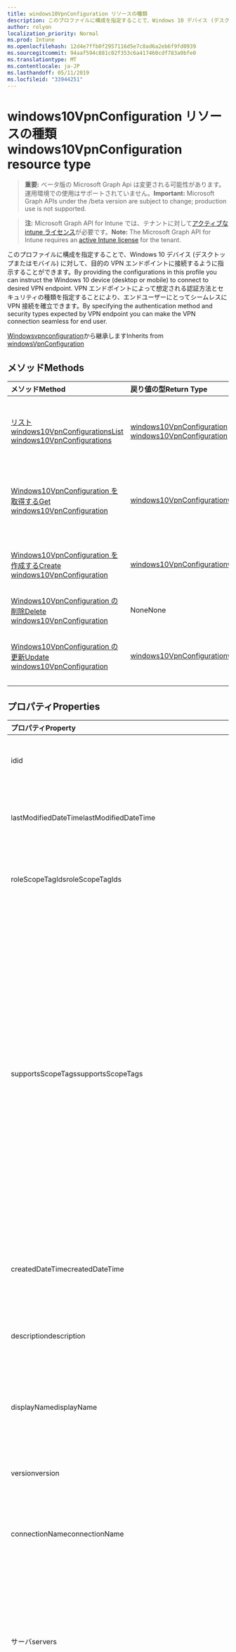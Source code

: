 ```yaml
---
title: windows10VpnConfiguration リソースの種類
description: このプロファイルに構成を指定することで、Windows 10 デバイス (デスクトップまたはモバイル) に対して、目的の VPN エンドポイントに接続するように指示することができます。 VPN エンドポイントによって想定される認証方法とセキュリティの種類を指定することにより、エンドユーザーにとってシームレスに VPN 接続を確立できます。
author: rolyon
localization_priority: Normal
ms.prod: Intune
ms.openlocfilehash: 12d4e7ffb0f2957116d5e7c8ad6a2eb6f9fd0939
ms.sourcegitcommit: 94aaf594c881c02f353c6a417460cdf783a0bfe0
ms.translationtype: MT
ms.contentlocale: ja-JP
ms.lasthandoff: 05/11/2019
ms.locfileid: "33944251"
---
```

# <a name="windows10vpnconfiguration-resource-type"></a><span data-ttu-id="f720e-104">windows10VpnConfiguration リソースの種類</span><span class="sxs-lookup"><span data-stu-id="f720e-104">windows10VpnConfiguration resource type</span></span>

> <span data-ttu-id="f720e-105">**重要:** ベータ版の Microsoft Graph Api は変更される可能性があります。運用環境での使用はサポートされていません。</span><span class="sxs-lookup"><span data-stu-id="f720e-105">**Important:** Microsoft Graph APIs under the /beta version are subject to change; production use is not supported.</span></span>

> <span data-ttu-id="f720e-106">**注:** Microsoft Graph API for Intune では、テナントに対して[アクティブな intune ライセンス](https://go.microsoft.com/fwlink/?linkid=839381)が必要です。</span><span class="sxs-lookup"><span data-stu-id="f720e-106">**Note:** The Microsoft Graph API for Intune requires an [active Intune license](https://go.microsoft.com/fwlink/?linkid=839381) for the tenant.</span></span>

<span data-ttu-id="f720e-107">このプロファイルに構成を指定することで、Windows 10 デバイス (デスクトップまたはモバイル) に対して、目的の VPN エンドポイントに接続するように指示することができます。</span><span class="sxs-lookup"><span data-stu-id="f720e-107">By providing the configurations in this profile you can instruct the Windows 10 device (desktop or mobile) to connect to desired VPN endpoint.</span></span> <span data-ttu-id="f720e-108">VPN エンドポイントによって想定される認証方法とセキュリティの種類を指定することにより、エンドユーザーにとってシームレスに VPN 接続を確立できます。</span><span class="sxs-lookup"><span data-stu-id="f720e-108">By specifying the authentication method and security types expected by VPN endpoint you can make the VPN connection seamless for end user.</span></span>


<span data-ttu-id="f720e-109">[Windowsvpnconfiguration](../resources/intune-deviceconfig-windowsvpnconfiguration.md)から継承します</span><span class="sxs-lookup"><span data-stu-id="f720e-109">Inherits from [windowsVpnConfiguration](../resources/intune-deviceconfig-windowsvpnconfiguration.md)</span></span>

## <a name="methods"></a><span data-ttu-id="f720e-110">メソッド</span><span class="sxs-lookup"><span data-stu-id="f720e-110">Methods</span></span>
|<span data-ttu-id="f720e-111">メソッド</span><span class="sxs-lookup"><span data-stu-id="f720e-111">Method</span></span>|<span data-ttu-id="f720e-112">戻り値の型</span><span class="sxs-lookup"><span data-stu-id="f720e-112">Return Type</span></span>|<span data-ttu-id="f720e-113">説明</span><span class="sxs-lookup"><span data-stu-id="f720e-113">Description</span></span>|
|:---|:---|:---|
|[<span data-ttu-id="f720e-114">リスト windows10VpnConfigurations</span><span class="sxs-lookup"><span data-stu-id="f720e-114">List windows10VpnConfigurations</span></span>](../api/intune-deviceconfig-windows10vpnconfiguration-list.md)|<span data-ttu-id="f720e-115">[windows10VpnConfiguration](../resources/intune-deviceconfig-windows10vpnconfiguration.md)コレクション</span><span class="sxs-lookup"><span data-stu-id="f720e-115">[windows10VpnConfiguration](../resources/intune-deviceconfig-windows10vpnconfiguration.md) collection</span></span>|<span data-ttu-id="f720e-116">[Windows10VpnConfiguration](../resources/intune-deviceconfig-windows10vpnconfiguration.md)オブジェクトのプロパティとリレーションシップをリストします。</span><span class="sxs-lookup"><span data-stu-id="f720e-116">List properties and relationships of the [windows10VpnConfiguration](../resources/intune-deviceconfig-windows10vpnconfiguration.md) objects.</span></span>|
|[<span data-ttu-id="f720e-117">Windows10VpnConfiguration を取得する</span><span class="sxs-lookup"><span data-stu-id="f720e-117">Get windows10VpnConfiguration</span></span>](../api/intune-deviceconfig-windows10vpnconfiguration-get.md)|[<span data-ttu-id="f720e-118">windows10VpnConfiguration</span><span class="sxs-lookup"><span data-stu-id="f720e-118">windows10VpnConfiguration</span></span>](../resources/intune-deviceconfig-windows10vpnconfiguration.md)|<span data-ttu-id="f720e-119">[Windows10VpnConfiguration](../resources/intune-deviceconfig-windows10vpnconfiguration.md)オブジェクトのプロパティとリレーションシップを読み取ります。</span><span class="sxs-lookup"><span data-stu-id="f720e-119">Read properties and relationships of the [windows10VpnConfiguration](../resources/intune-deviceconfig-windows10vpnconfiguration.md) object.</span></span>|
|[<span data-ttu-id="f720e-120">Windows10VpnConfiguration を作成する</span><span class="sxs-lookup"><span data-stu-id="f720e-120">Create windows10VpnConfiguration</span></span>](../api/intune-deviceconfig-windows10vpnconfiguration-create.md)|[<span data-ttu-id="f720e-121">windows10VpnConfiguration</span><span class="sxs-lookup"><span data-stu-id="f720e-121">windows10VpnConfiguration</span></span>](../resources/intune-deviceconfig-windows10vpnconfiguration.md)|<span data-ttu-id="f720e-122">新しい[windows10VpnConfiguration](../resources/intune-deviceconfig-windows10vpnconfiguration.md)オブジェクトを作成します。</span><span class="sxs-lookup"><span data-stu-id="f720e-122">Create a new [windows10VpnConfiguration](../resources/intune-deviceconfig-windows10vpnconfiguration.md) object.</span></span>|
|[<span data-ttu-id="f720e-123">Windows10VpnConfiguration の削除</span><span class="sxs-lookup"><span data-stu-id="f720e-123">Delete windows10VpnConfiguration</span></span>](../api/intune-deviceconfig-windows10vpnconfiguration-delete.md)|<span data-ttu-id="f720e-124">None</span><span class="sxs-lookup"><span data-stu-id="f720e-124">None</span></span>|<span data-ttu-id="f720e-125">[Windows10VpnConfiguration](../resources/intune-deviceconfig-windows10vpnconfiguration.md)を削除します。</span><span class="sxs-lookup"><span data-stu-id="f720e-125">Deletes a [windows10VpnConfiguration](../resources/intune-deviceconfig-windows10vpnconfiguration.md).</span></span>|
|[<span data-ttu-id="f720e-126">Windows10VpnConfiguration の更新</span><span class="sxs-lookup"><span data-stu-id="f720e-126">Update windows10VpnConfiguration</span></span>](../api/intune-deviceconfig-windows10vpnconfiguration-update.md)|[<span data-ttu-id="f720e-127">windows10VpnConfiguration</span><span class="sxs-lookup"><span data-stu-id="f720e-127">windows10VpnConfiguration</span></span>](../resources/intune-deviceconfig-windows10vpnconfiguration.md)|<span data-ttu-id="f720e-128">[Windows10VpnConfiguration](../resources/intune-deviceconfig-windows10vpnconfiguration.md)オブジェクトのプロパティを更新します。</span><span class="sxs-lookup"><span data-stu-id="f720e-128">Update the properties of a [windows10VpnConfiguration](../resources/intune-deviceconfig-windows10vpnconfiguration.md) object.</span></span>|

## <a name="properties"></a><span data-ttu-id="f720e-129">プロパティ</span><span class="sxs-lookup"><span data-stu-id="f720e-129">Properties</span></span>
|<span data-ttu-id="f720e-130">プロパティ</span><span class="sxs-lookup"><span data-stu-id="f720e-130">Property</span></span>|<span data-ttu-id="f720e-131">型</span><span class="sxs-lookup"><span data-stu-id="f720e-131">Type</span></span>|<span data-ttu-id="f720e-132">説明</span><span class="sxs-lookup"><span data-stu-id="f720e-132">Description</span></span>|
|:---|:---|:---|
|<span data-ttu-id="f720e-133">id</span><span class="sxs-lookup"><span data-stu-id="f720e-133">id</span></span>|<span data-ttu-id="f720e-134">文字列</span><span class="sxs-lookup"><span data-stu-id="f720e-134">String</span></span>|<span data-ttu-id="f720e-135">エンティティのキー。</span><span class="sxs-lookup"><span data-stu-id="f720e-135">Key of the entity.</span></span> <span data-ttu-id="f720e-136">[deviceConfiguration](../resources/intune-deviceconfig-deviceconfiguration.md) から継承します</span><span class="sxs-lookup"><span data-stu-id="f720e-136">Inherited from [deviceConfiguration](../resources/intune-deviceconfig-deviceconfiguration.md)</span></span>|
|<span data-ttu-id="f720e-137">lastModifiedDateTime</span><span class="sxs-lookup"><span data-stu-id="f720e-137">lastModifiedDateTime</span></span>|<span data-ttu-id="f720e-138">DateTimeOffset</span><span class="sxs-lookup"><span data-stu-id="f720e-138">DateTimeOffset</span></span>|<span data-ttu-id="f720e-139">オブジェクトの最終更新の DateTime。</span><span class="sxs-lookup"><span data-stu-id="f720e-139">DateTime the object was last modified.</span></span> <span data-ttu-id="f720e-140">[deviceConfiguration](../resources/intune-deviceconfig-deviceconfiguration.md) から継承します</span><span class="sxs-lookup"><span data-stu-id="f720e-140">Inherited from [deviceConfiguration](../resources/intune-deviceconfig-deviceconfiguration.md)</span></span>|
|<span data-ttu-id="f720e-141">roleScopeTagIds</span><span class="sxs-lookup"><span data-stu-id="f720e-141">roleScopeTagIds</span></span>|<span data-ttu-id="f720e-142">String collection</span><span class="sxs-lookup"><span data-stu-id="f720e-142">String collection</span></span>|<span data-ttu-id="f720e-143">このエンティティインスタンスの範囲タグのリスト。</span><span class="sxs-lookup"><span data-stu-id="f720e-143">List of Scope Tags for this Entity instance.</span></span> <span data-ttu-id="f720e-144">[deviceConfiguration](../resources/intune-deviceconfig-deviceconfiguration.md) から継承します</span><span class="sxs-lookup"><span data-stu-id="f720e-144">Inherited from [deviceConfiguration](../resources/intune-deviceconfig-deviceconfiguration.md)</span></span>|
|<span data-ttu-id="f720e-145">supportsScopeTags</span><span class="sxs-lookup"><span data-stu-id="f720e-145">supportsScopeTags</span></span>|<span data-ttu-id="f720e-146">Boolean</span><span class="sxs-lookup"><span data-stu-id="f720e-146">Boolean</span></span>|<span data-ttu-id="f720e-147">基になるデバイス構成がスコープタグの割り当てをサポートしているかどうかを示します。</span><span class="sxs-lookup"><span data-stu-id="f720e-147">Indicates whether or not the underlying Device Configuration supports the assignment of scope tags.</span></span> <span data-ttu-id="f720e-148">この値が false である場合、ScopeTags プロパティへの割り当ては許可されません。エンティティは、スコープを持つユーザーには表示されません。</span><span class="sxs-lookup"><span data-stu-id="f720e-148">Assigning to the ScopeTags property is not allowed when this value is false and entities will not be visible to scoped users.</span></span> <span data-ttu-id="f720e-149">これは Silverlight で作成された従来のポリシーに対して実行され、Azure ポータルでポリシーを削除して再作成することによって解決できます。</span><span class="sxs-lookup"><span data-stu-id="f720e-149">This occurs for Legacy policies created in Silverlight and can be resolved by deleting and recreating the policy in the Azure Portal.</span></span> <span data-ttu-id="f720e-150">このプロパティに値を設定するには、 SetExtrusionDirection メソッドを適用します。</span><span class="sxs-lookup"><span data-stu-id="f720e-150">This property is read-only.</span></span> <span data-ttu-id="f720e-151">[deviceConfiguration](../resources/intune-deviceconfig-deviceconfiguration.md) から継承します</span><span class="sxs-lookup"><span data-stu-id="f720e-151">Inherited from [deviceConfiguration](../resources/intune-deviceconfig-deviceconfiguration.md)</span></span>|
|<span data-ttu-id="f720e-152">createdDateTime</span><span class="sxs-lookup"><span data-stu-id="f720e-152">createdDateTime</span></span>|<span data-ttu-id="f720e-153">DateTimeOffset</span><span class="sxs-lookup"><span data-stu-id="f720e-153">DateTimeOffset</span></span>|<span data-ttu-id="f720e-154">オブジェクトが作成された DateTime。</span><span class="sxs-lookup"><span data-stu-id="f720e-154">DateTime the object was created.</span></span> <span data-ttu-id="f720e-155">[deviceConfiguration](../resources/intune-deviceconfig-deviceconfiguration.md) から継承します</span><span class="sxs-lookup"><span data-stu-id="f720e-155">Inherited from [deviceConfiguration](../resources/intune-deviceconfig-deviceconfiguration.md)</span></span>|
|<span data-ttu-id="f720e-156">description</span><span class="sxs-lookup"><span data-stu-id="f720e-156">description</span></span>|<span data-ttu-id="f720e-157">String</span><span class="sxs-lookup"><span data-stu-id="f720e-157">String</span></span>|<span data-ttu-id="f720e-158">管理者が指定した、デバイス構成についての説明。</span><span class="sxs-lookup"><span data-stu-id="f720e-158">Admin provided description of the Device Configuration.</span></span> <span data-ttu-id="f720e-159">[deviceConfiguration](../resources/intune-deviceconfig-deviceconfiguration.md) から継承します</span><span class="sxs-lookup"><span data-stu-id="f720e-159">Inherited from [deviceConfiguration](../resources/intune-deviceconfig-deviceconfiguration.md)</span></span>|
|<span data-ttu-id="f720e-160">displayName</span><span class="sxs-lookup"><span data-stu-id="f720e-160">displayName</span></span>|<span data-ttu-id="f720e-161">String</span><span class="sxs-lookup"><span data-stu-id="f720e-161">String</span></span>|<span data-ttu-id="f720e-162">管理者が指定した、デバイス構成の名前。</span><span class="sxs-lookup"><span data-stu-id="f720e-162">Admin provided name of the device configuration.</span></span> <span data-ttu-id="f720e-163">[deviceConfiguration](../resources/intune-deviceconfig-deviceconfiguration.md) から継承します</span><span class="sxs-lookup"><span data-stu-id="f720e-163">Inherited from [deviceConfiguration](../resources/intune-deviceconfig-deviceconfiguration.md)</span></span>|
|<span data-ttu-id="f720e-164">version</span><span class="sxs-lookup"><span data-stu-id="f720e-164">version</span></span>|<span data-ttu-id="f720e-165">Int32</span><span class="sxs-lookup"><span data-stu-id="f720e-165">Int32</span></span>|<span data-ttu-id="f720e-166">デバイス構成のバージョン。</span><span class="sxs-lookup"><span data-stu-id="f720e-166">Version of the device configuration.</span></span> <span data-ttu-id="f720e-167">[deviceConfiguration](../resources/intune-deviceconfig-deviceconfiguration.md) から継承します</span><span class="sxs-lookup"><span data-stu-id="f720e-167">Inherited from [deviceConfiguration](../resources/intune-deviceconfig-deviceconfiguration.md)</span></span>|
|<span data-ttu-id="f720e-168">connectionName</span><span class="sxs-lookup"><span data-stu-id="f720e-168">connectionName</span></span>|<span data-ttu-id="f720e-169">String</span><span class="sxs-lookup"><span data-stu-id="f720e-169">String</span></span>|<span data-ttu-id="f720e-170">ユーザーに表示される接続名。</span><span class="sxs-lookup"><span data-stu-id="f720e-170">Connection name displayed to the user.</span></span> <span data-ttu-id="f720e-171">[Windowsvpnconfiguration](../resources/intune-deviceconfig-windowsvpnconfiguration.md)から継承します</span><span class="sxs-lookup"><span data-stu-id="f720e-171">Inherited from [windowsVpnConfiguration](../resources/intune-deviceconfig-windowsvpnconfiguration.md)</span></span>|
|<span data-ttu-id="f720e-172">サーバ</span><span class="sxs-lookup"><span data-stu-id="f720e-172">servers</span></span>|<span data-ttu-id="f720e-173">[vpnServer](../resources/intune-deviceconfig-vpnserver.md)コレクション</span><span class="sxs-lookup"><span data-stu-id="f720e-173">[vpnServer](../resources/intune-deviceconfig-vpnserver.md) collection</span></span>|<span data-ttu-id="f720e-174">ネットワーク上の VPN サーバーの一覧。</span><span class="sxs-lookup"><span data-stu-id="f720e-174">List of VPN Servers on the network.</span></span> <span data-ttu-id="f720e-175">エンドユーザーがこれらのネットワークの場所にアクセスできることを確認します。</span><span class="sxs-lookup"><span data-stu-id="f720e-175">Make sure end users can access these network locations.</span></span> <span data-ttu-id="f720e-176">このコレクションには、最大で 500 個の要素を含めることができます。</span><span class="sxs-lookup"><span data-stu-id="f720e-176">This collection can contain a maximum of 500 elements.</span></span> <span data-ttu-id="f720e-177">[Windowsvpnconfiguration](../resources/intune-deviceconfig-windowsvpnconfiguration.md)から継承します</span><span class="sxs-lookup"><span data-stu-id="f720e-177">Inherited from [windowsVpnConfiguration](../resources/intune-deviceconfig-windowsvpnconfiguration.md)</span></span>|
|<span data-ttu-id="f720e-178">customXml</span><span class="sxs-lookup"><span data-stu-id="f720e-178">customXml</span></span>|<span data-ttu-id="f720e-179">Binary</span><span class="sxs-lookup"><span data-stu-id="f720e-179">Binary</span></span>|<span data-ttu-id="f720e-180">VPN 接続を構成するカスタム XML コマンド。</span><span class="sxs-lookup"><span data-stu-id="f720e-180">Custom XML commands that configures the VPN connection.</span></span> <span data-ttu-id="f720e-181">(UTF8 でエンコードされたバイト配列)[Windowsvpnconfiguration](../resources/intune-deviceconfig-windowsvpnconfiguration.md)から継承します</span><span class="sxs-lookup"><span data-stu-id="f720e-181">(UTF8 encoded byte array) Inherited from [windowsVpnConfiguration](../resources/intune-deviceconfig-windowsvpnconfiguration.md)</span></span>|
|<span data-ttu-id="f720e-182">profileTarget</span><span class="sxs-lookup"><span data-stu-id="f720e-182">profileTarget</span></span>|[<span data-ttu-id="f720e-183">windows10VpnProfileTarget</span><span class="sxs-lookup"><span data-stu-id="f720e-183">windows10VpnProfileTarget</span></span>](../resources/intune-deviceconfig-windows10vpnprofiletarget.md)|<span data-ttu-id="f720e-184">プロファイルのターゲットの種類。</span><span class="sxs-lookup"><span data-stu-id="f720e-184">Profile target type.</span></span> <span data-ttu-id="f720e-185">可能な値は、`user`、`device`、`autoPilotDevice` です。</span><span class="sxs-lookup"><span data-stu-id="f720e-185">Possible values are: `user`, `device`, `autoPilotDevice`.</span></span>|
|<span data-ttu-id="f720e-186">connectionType</span><span class="sxs-lookup"><span data-stu-id="f720e-186">connectionType</span></span>|[<span data-ttu-id="f720e-187">windows10VpnConnectionType</span><span class="sxs-lookup"><span data-stu-id="f720e-187">windows10VpnConnectionType</span></span>](../resources/intune-deviceconfig-windows10vpnconnectiontype.md)|<span data-ttu-id="f720e-188">接続の種類。</span><span class="sxs-lookup"><span data-stu-id="f720e-188">Connection type.</span></span> <span data-ttu-id="f720e-189">可能な値は、`pulseSecure`、`f5EdgeClient`、`dellSonicWallMobileConnect`、`checkPointCapsuleVpn`、`automatic`、`ikEv2`、`l2tp`、`pptp`、`citrix`、`paloAltoGlobalProtect` です。</span><span class="sxs-lookup"><span data-stu-id="f720e-189">Possible values are: `pulseSecure`, `f5EdgeClient`, `dellSonicWallMobileConnect`, `checkPointCapsuleVpn`, `automatic`, `ikEv2`, `l2tp`, `pptp`, `citrix`, `paloAltoGlobalProtect`.</span></span>|
|<span data-ttu-id="f720e-190">enableSplitTunneling</span><span class="sxs-lookup"><span data-stu-id="f720e-190">enableSplitTunneling</span></span>|<span data-ttu-id="f720e-191">Boolean</span><span class="sxs-lookup"><span data-stu-id="f720e-191">Boolean</span></span>|<span data-ttu-id="f720e-192">分割トンネリングを有効にします。</span><span class="sxs-lookup"><span data-stu-id="f720e-192">Enable split tunneling.</span></span>|
|<span data-ttu-id="f720e-193">enableAlwaysOn</span><span class="sxs-lookup"><span data-stu-id="f720e-193">enableAlwaysOn</span></span>|<span data-ttu-id="f720e-194">Boolean</span><span class="sxs-lookup"><span data-stu-id="f720e-194">Boolean</span></span>|<span data-ttu-id="f720e-195">Always On モードを有効にします。</span><span class="sxs-lookup"><span data-stu-id="f720e-195">Enable Always On mode.</span></span>|
|<span data-ttu-id="f720e-196">enableDeviceTunnel</span><span class="sxs-lookup"><span data-stu-id="f720e-196">enableDeviceTunnel</span></span>|<span data-ttu-id="f720e-197">Boolean</span><span class="sxs-lookup"><span data-stu-id="f720e-197">Boolean</span></span>|<span data-ttu-id="f720e-198">デバイストンネルを有効にします。</span><span class="sxs-lookup"><span data-stu-id="f720e-198">Enable device tunnel.</span></span>|
|<span data-ttu-id="f720e-199">enableDnsRegistration</span><span class="sxs-lookup"><span data-stu-id="f720e-199">enableDnsRegistration</span></span>|<span data-ttu-id="f720e-200">Boolean</span><span class="sxs-lookup"><span data-stu-id="f720e-200">Boolean</span></span>|<span data-ttu-id="f720e-201">内部 DNS での IP アドレス登録を有効にします。</span><span class="sxs-lookup"><span data-stu-id="f720e-201">Enable IP address registration with internal DNS.</span></span>|
|<span data-ttu-id="f720e-202">dnsSuffixes</span><span class="sxs-lookup"><span data-stu-id="f720e-202">dnsSuffixes</span></span>|<span data-ttu-id="f720e-203">String collection</span><span class="sxs-lookup"><span data-stu-id="f720e-203">String collection</span></span>|<span data-ttu-id="f720e-204">DNS の検索一覧に追加する DNS サフィックスを指定して、短い名前を適切にルーティングします。</span><span class="sxs-lookup"><span data-stu-id="f720e-204">Specify DNS suffixes to add to the DNS search list to properly route short names.</span></span>|
|<span data-ttu-id="f720e-205">authenticationMethod</span><span class="sxs-lookup"><span data-stu-id="f720e-205">authenticationMethod</span></span>|[<span data-ttu-id="f720e-206">windows10VpnAuthenticationMethod</span><span class="sxs-lookup"><span data-stu-id="f720e-206">windows10VpnAuthenticationMethod</span></span>](../resources/intune-deviceconfig-windows10vpnauthenticationmethod.md)|<span data-ttu-id="f720e-207">認証方法。</span><span class="sxs-lookup"><span data-stu-id="f720e-207">Authentication method.</span></span> <span data-ttu-id="f720e-208">可能な値は、`certificate`、`usernameAndPassword`、`customEapXml` です。</span><span class="sxs-lookup"><span data-stu-id="f720e-208">Possible values are: `certificate`, `usernameAndPassword`, `customEapXml`.</span></span>|
|<span data-ttu-id="f720e-209">rememberUserCredentials</span><span class="sxs-lookup"><span data-stu-id="f720e-209">rememberUserCredentials</span></span>|<span data-ttu-id="f720e-210">Boolean</span><span class="sxs-lookup"><span data-stu-id="f720e-210">Boolean</span></span>|<span data-ttu-id="f720e-211">ユーザーの資格情報を記憶します。</span><span class="sxs-lookup"><span data-stu-id="f720e-211">Remember user credentials.</span></span>|
|<span data-ttu-id="f720e-212">enableConditionalAccess</span><span class="sxs-lookup"><span data-stu-id="f720e-212">enableConditionalAccess</span></span>|<span data-ttu-id="f720e-213">Boolean</span><span class="sxs-lookup"><span data-stu-id="f720e-213">Boolean</span></span>|<span data-ttu-id="f720e-214">条件付きアクセスを有効にします。</span><span class="sxs-lookup"><span data-stu-id="f720e-214">Enable conditional access.</span></span>|
|<span data-ttu-id="f720e-215">enableSingleSignOnWithAlternateCertificate</span><span class="sxs-lookup"><span data-stu-id="f720e-215">enableSingleSignOnWithAlternateCertificate</span></span>|<span data-ttu-id="f720e-216">Boolean</span><span class="sxs-lookup"><span data-stu-id="f720e-216">Boolean</span></span>|<span data-ttu-id="f720e-217">代替証明書を使用してシングルサインオン (SSO) を有効にします。</span><span class="sxs-lookup"><span data-stu-id="f720e-217">Enable single sign-on (SSO) with alternate certificate.</span></span>|
|<span data-ttu-id="f720e-218">singleSignOnEku</span><span class="sxs-lookup"><span data-stu-id="f720e-218">singleSignOnEku</span></span>|[<span data-ttu-id="f720e-219">extendedKeyUsage</span><span class="sxs-lookup"><span data-stu-id="f720e-219">extendedKeyUsage</span></span>](../resources/intune-deviceconfig-extendedkeyusage.md)|<span data-ttu-id="f720e-220">シングルサインオンの拡張キー使用法 (EKU)。</span><span class="sxs-lookup"><span data-stu-id="f720e-220">Single sign-on Extended Key Usage (EKU).</span></span>|
|<span data-ttu-id="f720e-221">singleSignOnIssuerHash</span><span class="sxs-lookup"><span data-stu-id="f720e-221">singleSignOnIssuerHash</span></span>|<span data-ttu-id="f720e-222">String</span><span class="sxs-lookup"><span data-stu-id="f720e-222">String</span></span>|<span data-ttu-id="f720e-223">シングルサインオン発行者ハッシュ。</span><span class="sxs-lookup"><span data-stu-id="f720e-223">Single sign-on issuer hash.</span></span>|
|<span data-ttu-id="f720e-224">eapXml</span><span class="sxs-lookup"><span data-stu-id="f720e-224">eapXml</span></span>|<span data-ttu-id="f720e-225">Binary</span><span class="sxs-lookup"><span data-stu-id="f720e-225">Binary</span></span>|<span data-ttu-id="f720e-226">拡張認証プロトコル (EAP) XML。</span><span class="sxs-lookup"><span data-stu-id="f720e-226">Extensible Authentication Protocol (EAP) XML.</span></span> <span data-ttu-id="f720e-227">(UTF8 でエンコードされたバイト配列)</span><span class="sxs-lookup"><span data-stu-id="f720e-227">(UTF8 encoded byte array)</span></span>|
|<span data-ttu-id="f720e-228">proxyServer</span><span class="sxs-lookup"><span data-stu-id="f720e-228">proxyServer</span></span>|[<span data-ttu-id="f720e-229">windows10VpnProxyServer</span><span class="sxs-lookup"><span data-stu-id="f720e-229">windows10VpnProxyServer</span></span>](../resources/intune-deviceconfig-windows10vpnproxyserver.md)|<span data-ttu-id="f720e-230">プロキシサーバー。</span><span class="sxs-lookup"><span data-stu-id="f720e-230">Proxy Server.</span></span>|
|<span data-ttu-id="f720e-231">associatedApps</span><span class="sxs-lookup"><span data-stu-id="f720e-231">associatedApps</span></span>|<span data-ttu-id="f720e-232">[windows10AssociatedApps](../resources/intune-deviceconfig-windows10associatedapps.md)コレクション</span><span class="sxs-lookup"><span data-stu-id="f720e-232">[windows10AssociatedApps](../resources/intune-deviceconfig-windows10associatedapps.md) collection</span></span>|<span data-ttu-id="f720e-233">関連付けられているアプリ。</span><span class="sxs-lookup"><span data-stu-id="f720e-233">Associated Apps.</span></span> <span data-ttu-id="f720e-234">このコレクションには、最大で 10000 個の要素を含めることができます。</span><span class="sxs-lookup"><span data-stu-id="f720e-234">This collection can contain a maximum of 10000 elements.</span></span>|
|<span data-ttu-id="f720e-235">onlyAssociatedAppsCanUseConnection</span><span class="sxs-lookup"><span data-stu-id="f720e-235">onlyAssociatedAppsCanUseConnection</span></span>|<span data-ttu-id="f720e-236">Boolean</span><span class="sxs-lookup"><span data-stu-id="f720e-236">Boolean</span></span>|<span data-ttu-id="f720e-237">関連付けられているアプリのみが接続 (アプリごとの VPN) を使用できます。</span><span class="sxs-lookup"><span data-stu-id="f720e-237">Only associated Apps can use connection (per-app VPN).</span></span>|
|<span data-ttu-id="f720e-238">windowsInformationProtectionDomain</span><span class="sxs-lookup"><span data-stu-id="f720e-238">windowsInformationProtectionDomain</span></span>|<span data-ttu-id="f720e-239">String</span><span class="sxs-lookup"><span data-stu-id="f720e-239">String</span></span>|<span data-ttu-id="f720e-240">この接続に関連付ける Windows Information Protection (WIP) ドメイン。</span><span class="sxs-lookup"><span data-stu-id="f720e-240">Windows Information Protection (WIP) domain to associate with this connection.</span></span>|
|<span data-ttu-id="f720e-241">trafficRules</span><span class="sxs-lookup"><span data-stu-id="f720e-241">trafficRules</span></span>|<span data-ttu-id="f720e-242">[vpnTrafficRule](../resources/intune-deviceconfig-vpntrafficrule.md)コレクション</span><span class="sxs-lookup"><span data-stu-id="f720e-242">[vpnTrafficRule](../resources/intune-deviceconfig-vpntrafficrule.md) collection</span></span>|<span data-ttu-id="f720e-243">トラフィックルール。</span><span class="sxs-lookup"><span data-stu-id="f720e-243">Traffic rules.</span></span> <span data-ttu-id="f720e-244">このコレクションには、最大で 1000 個の要素を含めることができます。</span><span class="sxs-lookup"><span data-stu-id="f720e-244">This collection can contain a maximum of 1000 elements.</span></span>|
|<span data-ttu-id="f720e-245">返信</span><span class="sxs-lookup"><span data-stu-id="f720e-245">routes</span></span>|<span data-ttu-id="f720e-246">[Vpnroute](../resources/intune-deviceconfig-vpnroute.md)コレクション</span><span class="sxs-lookup"><span data-stu-id="f720e-246">[vpnRoute](../resources/intune-deviceconfig-vpnroute.md) collection</span></span>|<span data-ttu-id="f720e-247">ルート (サードパーティプロバイダーの場合はオプション)。</span><span class="sxs-lookup"><span data-stu-id="f720e-247">Routes (optional for third-party providers).</span></span> <span data-ttu-id="f720e-248">このコレクションには、最大で 1000 個の要素を含めることができます。</span><span class="sxs-lookup"><span data-stu-id="f720e-248">This collection can contain a maximum of 1000 elements.</span></span>|
|<span data-ttu-id="f720e-249">dnsRules</span><span class="sxs-lookup"><span data-stu-id="f720e-249">dnsRules</span></span>|<span data-ttu-id="f720e-250">[Vpndnsrule](../resources/intune-deviceconfig-vpndnsrule.md)コレクション</span><span class="sxs-lookup"><span data-stu-id="f720e-250">[vpnDnsRule](../resources/intune-deviceconfig-vpndnsrule.md) collection</span></span>|<span data-ttu-id="f720e-251">DNS ルール。</span><span class="sxs-lookup"><span data-stu-id="f720e-251">DNS rules.</span></span> <span data-ttu-id="f720e-252">このコレクションには、最大で 1000 個の要素を含めることができます。</span><span class="sxs-lookup"><span data-stu-id="f720e-252">This collection can contain a maximum of 1000 elements.</span></span>|
|<span data-ttu-id="f720e-253">trustedNetworkDomains</span><span class="sxs-lookup"><span data-stu-id="f720e-253">trustedNetworkDomains</span></span>|<span data-ttu-id="f720e-254">String collection</span><span class="sxs-lookup"><span data-stu-id="f720e-254">String collection</span></span>|<span data-ttu-id="f720e-255">信頼されたネットワークドメイン</span><span class="sxs-lookup"><span data-stu-id="f720e-255">Trusted Network Domains</span></span>|

## <a name="relationships"></a><span data-ttu-id="f720e-256">関係</span><span class="sxs-lookup"><span data-stu-id="f720e-256">Relationships</span></span>
|<span data-ttu-id="f720e-257">リレーションシップ</span><span class="sxs-lookup"><span data-stu-id="f720e-257">Relationship</span></span>|<span data-ttu-id="f720e-258">型</span><span class="sxs-lookup"><span data-stu-id="f720e-258">Type</span></span>|<span data-ttu-id="f720e-259">説明</span><span class="sxs-lookup"><span data-stu-id="f720e-259">Description</span></span>|
|:---|:---|:---|
|<span data-ttu-id="f720e-260">groupAssignments</span><span class="sxs-lookup"><span data-stu-id="f720e-260">groupAssignments</span></span>|<span data-ttu-id="f720e-261">[deviceConfigurationGroupAssignment](../resources/intune-deviceconfig-deviceconfigurationgroupassignment.md)コレクション</span><span class="sxs-lookup"><span data-stu-id="f720e-261">[deviceConfigurationGroupAssignment](../resources/intune-deviceconfig-deviceconfigurationgroupassignment.md) collection</span></span>|<span data-ttu-id="f720e-262">デバイスの構成プロファイルのグループ割り当てのリストです。</span><span class="sxs-lookup"><span data-stu-id="f720e-262">The list of group assignments for the device configuration profile.</span></span> <span data-ttu-id="f720e-263">[deviceConfiguration](../resources/intune-deviceconfig-deviceconfiguration.md) から継承します</span><span class="sxs-lookup"><span data-stu-id="f720e-263">Inherited from [deviceConfiguration](../resources/intune-deviceconfig-deviceconfiguration.md)</span></span>|
|<span data-ttu-id="f720e-264">assignments</span><span class="sxs-lookup"><span data-stu-id="f720e-264">assignments</span></span>|<span data-ttu-id="f720e-265">[deviceConfigurationAssignment](../resources/intune-deviceconfig-deviceconfigurationassignment.md) コレクション</span><span class="sxs-lookup"><span data-stu-id="f720e-265">[deviceConfigurationAssignment](../resources/intune-deviceconfig-deviceconfigurationassignment.md) collection</span></span>|<span data-ttu-id="f720e-266">デバイスの構成プロファイルの割り当てのリスト。</span><span class="sxs-lookup"><span data-stu-id="f720e-266">The list of assignments for the device configuration profile.</span></span> <span data-ttu-id="f720e-267">[deviceConfiguration](../resources/intune-deviceconfig-deviceconfiguration.md) から継承します</span><span class="sxs-lookup"><span data-stu-id="f720e-267">Inherited from [deviceConfiguration](../resources/intune-deviceconfig-deviceconfiguration.md)</span></span>|
|<span data-ttu-id="f720e-268">deviceStatuses</span><span class="sxs-lookup"><span data-stu-id="f720e-268">deviceStatuses</span></span>|<span data-ttu-id="f720e-269">[deviceConfigurationDeviceStatus](../resources/intune-deviceconfig-deviceconfigurationdevicestatus.md) コレクション</span><span class="sxs-lookup"><span data-stu-id="f720e-269">[deviceConfigurationDeviceStatus](../resources/intune-deviceconfig-deviceconfigurationdevicestatus.md) collection</span></span>|<span data-ttu-id="f720e-270">デバイスごとのデバイス構成のインストール状況。</span><span class="sxs-lookup"><span data-stu-id="f720e-270">Device configuration installation status by device.</span></span> <span data-ttu-id="f720e-271">[deviceConfiguration](../resources/intune-deviceconfig-deviceconfiguration.md) から継承します</span><span class="sxs-lookup"><span data-stu-id="f720e-271">Inherited from [deviceConfiguration](../resources/intune-deviceconfig-deviceconfiguration.md)</span></span>|
|<span data-ttu-id="f720e-272">userStatuses</span><span class="sxs-lookup"><span data-stu-id="f720e-272">userStatuses</span></span>|<span data-ttu-id="f720e-273">[deviceConfigurationUserStatus](../resources/intune-deviceconfig-deviceconfigurationuserstatus.md) コレクション</span><span class="sxs-lookup"><span data-stu-id="f720e-273">[deviceConfigurationUserStatus](../resources/intune-deviceconfig-deviceconfigurationuserstatus.md) collection</span></span>|<span data-ttu-id="f720e-274">ユーザーごとのデバイス構成のインストール状態。</span><span class="sxs-lookup"><span data-stu-id="f720e-274">Device configuration installation status by user.</span></span> <span data-ttu-id="f720e-275">[deviceConfiguration](../resources/intune-deviceconfig-deviceconfiguration.md) から継承します</span><span class="sxs-lookup"><span data-stu-id="f720e-275">Inherited from [deviceConfiguration](../resources/intune-deviceconfig-deviceconfiguration.md)</span></span>|
|<span data-ttu-id="f720e-276">deviceStatusOverview</span><span class="sxs-lookup"><span data-stu-id="f720e-276">deviceStatusOverview</span></span>|[<span data-ttu-id="f720e-277">deviceConfigurationDeviceOverview</span><span class="sxs-lookup"><span data-stu-id="f720e-277">deviceConfigurationDeviceOverview</span></span>](../resources/intune-deviceconfig-deviceconfigurationdeviceoverview.md)|<span data-ttu-id="f720e-278">デバイス構成のデバイス状態の概要 ([deviceConfiguration](../resources/intune-deviceconfig-deviceconfiguration.md) から継承)</span><span class="sxs-lookup"><span data-stu-id="f720e-278">Device Configuration devices status overview Inherited from [deviceConfiguration](../resources/intune-deviceconfig-deviceconfiguration.md)</span></span>|
|<span data-ttu-id="f720e-279">userStatusOverview</span><span class="sxs-lookup"><span data-stu-id="f720e-279">userStatusOverview</span></span>|[<span data-ttu-id="f720e-280">deviceConfigurationUserOverview</span><span class="sxs-lookup"><span data-stu-id="f720e-280">deviceConfigurationUserOverview</span></span>](../resources/intune-deviceconfig-deviceconfigurationuseroverview.md)|<span data-ttu-id="f720e-281">デバイス構成のユーザー状態の概要 ([deviceConfiguration](../resources/intune-deviceconfig-deviceconfiguration.md) から継承)</span><span class="sxs-lookup"><span data-stu-id="f720e-281">Device Configuration users status overview Inherited from [deviceConfiguration](../resources/intune-deviceconfig-deviceconfiguration.md)</span></span>|
|<span data-ttu-id="f720e-282">deviceSettingStateSummaries</span><span class="sxs-lookup"><span data-stu-id="f720e-282">deviceSettingStateSummaries</span></span>|<span data-ttu-id="f720e-283">[settingStateDeviceSummary](../resources/intune-deviceconfig-settingstatedevicesummary.md) コレクション</span><span class="sxs-lookup"><span data-stu-id="f720e-283">[settingStateDeviceSummary](../resources/intune-deviceconfig-settingstatedevicesummary.md) collection</span></span>|<span data-ttu-id="f720e-284">デバイス構成設定状態のデバイスの要約 ([deviceConfiguration](../resources/intune-deviceconfig-deviceconfiguration.md) から継承)</span><span class="sxs-lookup"><span data-stu-id="f720e-284">Device Configuration Setting State Device Summary Inherited from [deviceConfiguration](../resources/intune-deviceconfig-deviceconfiguration.md)</span></span>|
|<span data-ttu-id="f720e-285">identityCertificate</span><span class="sxs-lookup"><span data-stu-id="f720e-285">identityCertificate</span></span>|[<span data-ttu-id="f720e-286">windowsCertificateProfileBase</span><span class="sxs-lookup"><span data-stu-id="f720e-286">windowsCertificateProfileBase</span></span>](../resources/intune-deviceconfig-windowscertificateprofilebase.md)|<span data-ttu-id="f720e-287">認証方法が証明書の場合にクライアント認証を行うための Id 証明書。</span><span class="sxs-lookup"><span data-stu-id="f720e-287">Identity certificate for client authentication when authentication method is certificate.</span></span>|

## <a name="json-representation"></a><span data-ttu-id="f720e-288">JSON 表記</span><span class="sxs-lookup"><span data-stu-id="f720e-288">JSON Representation</span></span>
<span data-ttu-id="f720e-289">以下は、リソースの JSON 表記です。</span><span class="sxs-lookup"><span data-stu-id="f720e-289">Here is a JSON representation of the resource.</span></span>
<!-- {
  "blockType": "resource",
  "keyProperty": "id",
  "@odata.type": "microsoft.graph.windows10VpnConfiguration"
}
-->
``` json
{
  "@odata.type": "#microsoft.graph.windows10VpnConfiguration",
  "id": "String (identifier)",
  "lastModifiedDateTime": "String (timestamp)",
  "roleScopeTagIds": [
    "String"
  ],
  "supportsScopeTags": true,
  "createdDateTime": "String (timestamp)",
  "description": "String",
  "displayName": "String",
  "version": 1024,
  "connectionName": "String",
  "servers": [
    {
      "@odata.type": "microsoft.graph.vpnServer",
      "description": "String",
      "address": "String",
      "isDefaultServer": true
    }
  ],
  "customXml": "binary",
  "profileTarget": "String",
  "connectionType": "String",
  "enableSplitTunneling": true,
  "enableAlwaysOn": true,
  "enableDeviceTunnel": true,
  "enableDnsRegistration": true,
  "dnsSuffixes": [
    "String"
  ],
  "authenticationMethod": "String",
  "rememberUserCredentials": true,
  "enableConditionalAccess": true,
  "enableSingleSignOnWithAlternateCertificate": true,
  "singleSignOnEku": {
    "@odata.type": "microsoft.graph.extendedKeyUsage",
    "name": "String",
    "objectIdentifier": "String"
  },
  "singleSignOnIssuerHash": "String",
  "eapXml": "binary",
  "proxyServer": {
    "@odata.type": "microsoft.graph.windows10VpnProxyServer",
    "automaticConfigurationScriptUrl": "String",
    "address": "String",
    "port": 1024,
    "bypassProxyServerForLocalAddress": true
  },
  "associatedApps": [
    {
      "@odata.type": "microsoft.graph.windows10AssociatedApps",
      "appType": "String",
      "identifier": "String"
    }
  ],
  "onlyAssociatedAppsCanUseConnection": true,
  "windowsInformationProtectionDomain": "String",
  "trafficRules": [
    {
      "@odata.type": "microsoft.graph.vpnTrafficRule",
      "name": "String",
      "protocols": 1024,
      "localPortRanges": [
        {
          "@odata.type": "microsoft.graph.numberRange",
          "lowerNumber": 1024,
          "upperNumber": 1024
        }
      ],
      "remotePortRanges": [
        {
          "@odata.type": "microsoft.graph.numberRange",
          "lowerNumber": 1024,
          "upperNumber": 1024
        }
      ],
      "localAddressRanges": [
        {
          "@odata.type": "microsoft.graph.iPv4Range",
          "lowerAddress": "String",
          "upperAddress": "String"
        }
      ],
      "remoteAddressRanges": [
        {
          "@odata.type": "microsoft.graph.iPv4Range",
          "lowerAddress": "String",
          "upperAddress": "String"
        }
      ],
      "appId": "String",
      "appType": "String",
      "routingPolicyType": "String",
      "claims": "String"
    }
  ],
  "routes": [
    {
      "@odata.type": "microsoft.graph.vpnRoute",
      "destinationPrefix": "String",
      "prefixSize": 1024
    }
  ],
  "dnsRules": [
    {
      "@odata.type": "microsoft.graph.vpnDnsRule",
      "name": "String",
      "servers": [
        "String"
      ],
      "proxyServerUri": "String",
      "autoTrigger": true,
      "persistent": true
    }
  ],
  "trustedNetworkDomains": [
    "String"
  ]
}
```




